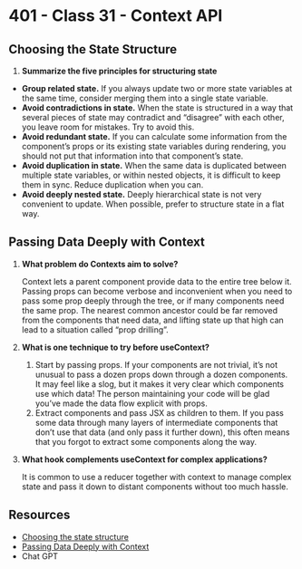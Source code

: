 # 401 - Class 31 - Context API

## Choosing the State Structure

1. **Summarize the five principles for structuring state**

* **Group related state.** If you always update two or more state variables at the same time, consider merging them into a single state variable.
* **Avoid contradictions in state.** When the state is structured in a way that several pieces of state may contradict and “disagree” with each other, you leave room for mistakes. Try to avoid this.
* **Avoid redundant state.** If you can calculate some information from the component’s props or its existing state variables during rendering, you should not put that information into that component’s state.
* **Avoid duplication in state.** When the same data is duplicated between multiple state variables, or within nested objects, it is difficult to keep them in sync. Reduce duplication when you can.
* **Avoid deeply nested state.** Deeply hierarchical state is not very convenient to update. When possible, prefer to structure state in a flat way.

## Passing Data Deeply with Context

1. **What problem do Contexts aim to solve?**  

    Context lets a parent component provide data to the entire tree below it.  Passing props can become verbose and inconvenient when you need to pass some prop deeply through the tree, or if many components need the same prop. The nearest common ancestor could be far removed from the components that need data, and lifting state up that high can lead to a situation called “prop drilling”.

2. **What is one technique to try before useContext?**  

    1. Start by passing props. If your components are not trivial, it’s not unusual to pass a dozen props down through a dozen components. It may feel like a slog, but it makes it very clear which components use which data! The person maintaining your code will be glad you’ve made the data flow explicit with props.  
    2. Extract components and pass JSX as children to them. If you pass some data through many layers of intermediate components that don’t use that data (and only pass it further down), this often means that you forgot to extract some components along the way.

3. **What hook complements useContext for complex applications?**  

    It is common to use a reducer together with context to manage complex state and pass it down to distant components without too much hassle.

## Resources

* [Choosing the state structure](https://react.dev/learn/choosing-the-state-structure)
* [Passing Data Deeply with Context](https://react.dev/learn/passing-data-deeply-with-context)
* Chat GPT
